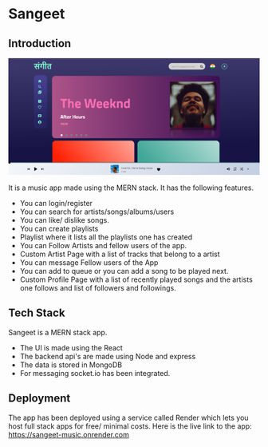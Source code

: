 # Sangeet

## Introduction
![alt text](https://github.com/dadisahis/sangeet-ui/blob/e47e59a38b2acc0fde7ab990cf43d6917f376253/images/Play%20Component%20-%201.png)


 It is a music app made using the MERN stack. It has the following features.
- You can login/register
- You can search for artists/songs/albums/users
- You can like/ dislike songs.
- You can create playlists
- Playlist where it lists all the playlists one has created
- You can Follow Artists and fellow users of the app.
- Custom Artist Page with a list of tracks that belong to a artist
- You can message Fellow users of the App
- You can add to queue or you can add a song to be played next.
- Custom Profile Page with a list of recently played songs and the artists one follows and list of followers and followings.

## Tech Stack 
Sangeet is a MERN stack app.
- The UI is made using the React
- The backend api's are made using Node and express
- The data is stored in MongoDB
- For messaging socket.io has been integrated.

## Deployment
The app has been deployed using a service called Render which lets you host full stack apps for free/ minimal costs.
Here is the live link to the app: https://sangeet-music.onrender.com
